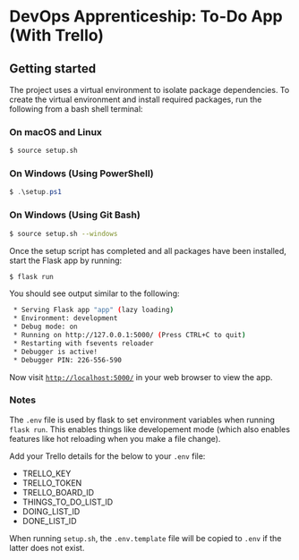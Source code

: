 # DevOps Apprenticeship: To-Do App (With Trello)

## Getting started

The project uses a virtual environment to isolate package dependencies. To create the virtual environment and install required packages, run the following from a bash shell terminal:

### On macOS and Linux
```bash
$ source setup.sh
```
### On Windows (Using PowerShell)
```powershell
$ .\setup.ps1
```
### On Windows (Using Git Bash)
```bash
$ source setup.sh --windows
```

Once the setup script has completed and all packages have been installed, start the Flask app by running:
```bash
$ flask run
```

You should see output similar to the following:
```bash
 * Serving Flask app "app" (lazy loading)
 * Environment: development
 * Debug mode: on
 * Running on http://127.0.0.1:5000/ (Press CTRL+C to quit)
 * Restarting with fsevents reloader
 * Debugger is active!
 * Debugger PIN: 226-556-590
```
Now visit [`http://localhost:5000/`](http://localhost:5000/) in your web browser to view the app.

### Notes

The `.env` file is used by flask to set environment variables when running `flask run`. This enables things like developement mode (which also enables features like hot reloading when you make a file change).

Add your Trello details for the below to your `.env` file: 

* TRELLO_KEY
* TRELLO_TOKEN
* TRELLO_BOARD_ID
* THINGS_TO_DO_LIST_ID
* DOING_LIST_ID
* DONE_LIST_ID

When running `setup.sh`, the `.env.template` file will be copied to `.env` if the latter does not exist.